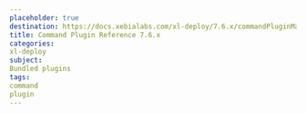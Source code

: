 ```yaml
---
placeholder: true
destination: https://docs.xebialabs.com/xl-deploy/7.6.x/commandPluginManual.html
title: Command Plugin Reference 7.6.x
categories:
xl-deploy
subject:
Bundled plugins
tags:
command
plugin
---
```

